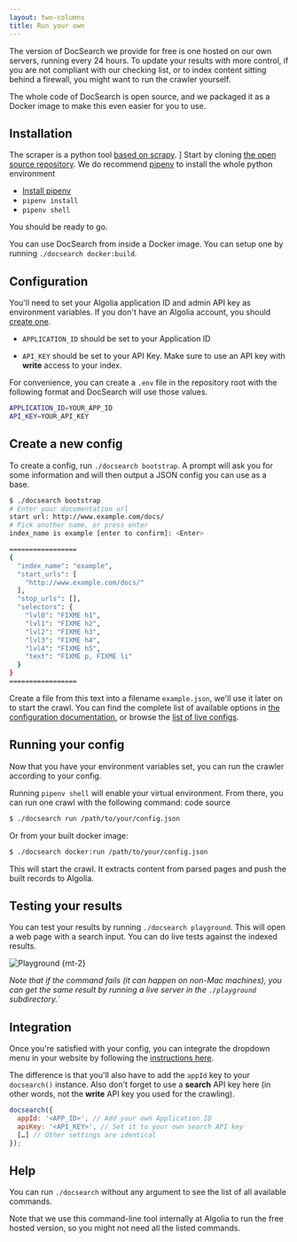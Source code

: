 ```yaml
---
layout: two-columns
title: Run your own
---
```


The version of DocSearch we provide for free is one hosted on our own servers,
running every 24 hours. To update your results with more control, if you are not
compliant with our checking list, or to index content sitting behind a firewall,
you might want to run the crawler yourself.

The whole code of DocSearch is open source, and we packaged it as a Docker image
to make this even easier for you to use.

## Installation

The scraper is a python tool [based on scrapy][1]. ] Start by cloning [the open
source repository][2]. We do recommend [pipenv][3] to install the whole python
environment

- [Install pipenv][4]
- `pipenv install`
- `pipenv shell`

You should be ready to go.

You can use DocSearch from inside a Docker image. You can setup one by running
`./docsearch docker:build`.

## Configuration

You'll need to set your Algolia application ID and admin API key as environment
variables. If you don't have an Algolia account, you should [create one][5].

- `APPLICATION_ID` should be set to your Application ID

- `API_KEY` should be set to your API Key. Make sure to use an API key with
  **write** access to your index.

For convenience, you can create a `.env` file in the repository root with the
following format and DocSearch will use those values.

```sh
APPLICATION_ID=YOUR_APP_ID
API_KEY=YOUR_API_KEY
```

## Create a new config

To create a config, run `./docsearch bootstrap`. A prompt will ask you for
some information and will then output a JSON config you can use as a base.

```sh
$ ./docsearch bootstrap
# Enter your documentation url
start url: http://www.example.com/docs/
# Pick another name, or press enter
index_name is example [enter to confirm]: <Enter>

=================
{
  "index_name": "example",
  "start_urls": [
    "http://www.example.com/docs/"
  ],
  "stop_urls": [],
  "selectors": {
    "lvl0": "FIXME h1",
    "lvl1": "FIXME h2",
    "lvl2": "FIXME h3",
    "lvl3": "FIXME h4",
    "lvl4": "FIXME h5",
    "text": "FIXME p, FIXME li"
  }
}
=================
```

Create a file from this text into a filename `example.json`, we'll use it later
on to start the crawl. You can find the complete list of available options in
[the configuration documentation][6], or browse the [list of live configs][7].

## Running your config

Now that you have your environment variables set, you can run the crawler
according to your config.

Running `pipenv shell` will enable your virtual environment. From there, you can run one crawl with the following command:
code source

```sh
$ ./docsearch run /path/to/your/config.json
```

Or from your built docker image:

```sh
$ ./docsearch docker:run /path/to/your/config.json
```

This will start the crawl. It extracts content from parsed pages and push the
built records to Algolia.

## Testing your results

You can test your results by running `./docsearch playground`. This will open a
web page with a search input. You can do live tests against the indexed results.

![Playground][9] {mt-2}

_Note that if the command fails (it can happen on non-Mac machines), you can get
the same result by running a live server in the `./playground` subdirectory.\`_

## Integration

Once you're satisfied with your config, you can integrate the dropdown menu in
your website by following the [instructions here][8].

The difference is that you'll also have to add the `appId` key to your
`docsearch()` instance. Also don't forget to use a **search** API key here (in
other words, not the **write** API key you used for the crawling).

```javascript
docsearch({
  appId: '<APP_ID>', // Add your own Application ID
  apiKey: '<API_KEY>', // Set it to your own search API key
  […] // Other settings are identical
});
```

## Help

You can run `./docsearch` without any argument to see the list of all available
commands.

Note that we use this command-line tool internally at Algolia to run the free
hosted version, so you might not need all the listed commands.

[1]: https://scrapy.org/
[2]: https://github.com/algolia/docsearch-scraper
[3]: https://github.com/pypa/pipenv
[4]: https://pipenv.readthedocs.io/en/latest/install/#installing-pipenv
[5]: https://www.algolia.com/pricing#community
[6]: ./config-file.html
[7]: https://github.com/algolia/docsearch-configs/tree/master/configs
[8]: ./dropdown.html
[9]: ./assets/playground.png
